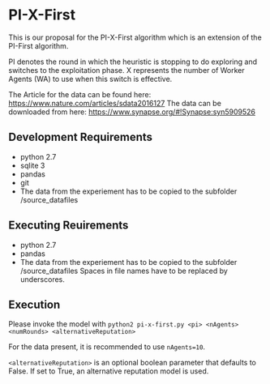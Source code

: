 # PI-X-First


This is our proposal for the PI-X-First algorithm which is an extension of the PI-First algorithm.

PI denotes the round in which the heuristic is stopping to do exploring and switches to the exploitation phase. X represents the number of Worker Agents (WA) to use when this switch is effective.

The Article for the data can be found here: https://www.nature.com/articles/sdata2016127
The data can be downloaded from here: https://www.synapse.org/#!Synapse:syn5909526


## Development Requirements

- python 2.7
- sqlite 3
- pandas
- git
- The data from the experiement has to be copied to the subfolder /source_datafiles

## Executing Reuirements

- python 2.7
- pandas
- The data from the experiement has to be copied to the subfolder /source_datafiles
  Spaces in file names have to be replaced by underscores.

## Execution
Please invoke the model with `python2 pi-x-first.py <pi> <nAgents> <numRounds> <alternativeReputation>`

For the data present, it is recommended to use `nAgents=10`.

`<alternativeReputation>` is an optional boolean parameter that defaults to False. If set to True, an alternative reputation model is used.

